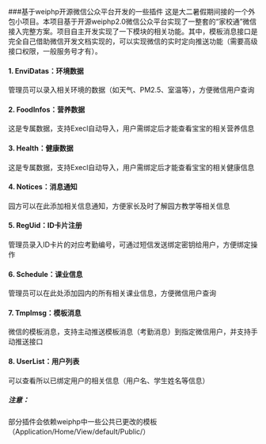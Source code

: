 ###基于weiphp开源微信公众平台开发的一些插件
这是大二暑假期间接的一个外包小项目。本项目基于开源weiphp2.0微信公众平台实现了一整套的“家校通”微信接入完整方案。项目自主开发实现了一下模块的相关功能。其中，模板消息接口是完全自己借助微信开发文档实现的，可以实现微信的实时定向推送功能（需要高级接口权限，一般服务号才有）。
#### 1. EnviDatas：环境数据
管理员可以录入相关环境的数据（如天气、PM2.5、室温等），方便微信用户查询

#### 2. FoodInfos：营养数据
这是专属数据，支持Execl自动导入，用户需绑定后才能查看宝宝的相关营养信息

#### 3. Health：健康数据
这是专属数据，支持Execl自动导入，用户需绑定后才能查看宝宝的相关健康信息

#### 4. Notices：消息通知
园方可以在此添加相关信息通知，方便家长及时了解园方教学等相关信息

#### 5. RegUid：ID卡片注册
管理员录入ID卡片的对应考勤编号，可通过短信发送绑定密钥给用户，方便绑定操作

#### 6. Schedule：课业信息
管理员可以在此处添加园内的所有相关课业信息，方便微信用户查询

#### 7. Tmplmsg：模板消息
微信的模板消息，支持主动推送模板消息（考勤消息）到指定微信用户，并支持手动推送接口

#### 8. UserList：用户列表
可以查看所以已绑定用户的相关信息（用户名、学生姓名等信息）

##### 注意：
部分插件会依赖weiphp中一些公共已更改的模板（Application/Home/View/default/Public/）

